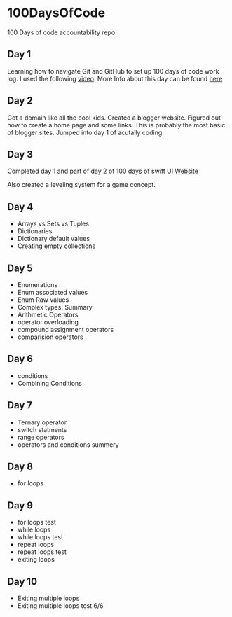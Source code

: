 # 100DaysOfCode
100 Days of code accountability repo

## Day 1
Learning how to navigate Git and GitHub to set up 100 days of code work log.
I used the following [video](https://www.youtube.com/watch?v=qzdRE7Uw4-M).
More Info about this day can be found [here](Day1/Day1.md)

## Day 2
Got a domain like all the cool kids. Created a blogger website. Figured out how to create a home page and some links. This is probably the most basic of blogger sites. Jumped into day 1 of acutally coding. 

## Day 3
Completed day 1 and part of day 2 of 100 days of swift UI [Website](https://www.hackingwithswift.com/100)

Also created a leveling system for a game concept. 

## Day 4
- Arrays vs Sets vs Tuples
- Dictionaries
- Dictionary default values
- Creating empty collections

## Day 5
- Enumerations
- Enum associated values
- Enum Raw values
- Complex types: Summary
- Arithmetic Operators
- operator overloading
- compound assignment operators
- comparision operators

## Day 6
- conditions
- Combining Conditions

## Day 7
- Ternary operator
- switch statments
- range operators
- operators and conditions summery


## Day 8 
- for loops

## Day 9
- for loops test
- while loops
- while loops test
- repeat loops
- repeat loops test
- exiting loops

## Day 10
- Exiting multiple loops
- Exiting multiple loops test 6/6